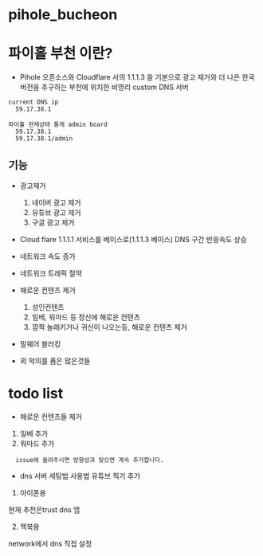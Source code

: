 # pihole_bucheon
# 파이홀 부천 이란?
  - Pihole 오픈소스와 Cloudflare 사의 1.1.1.3 을 기본으로 광고 제거와 더 나은 한국버전을 추구하는 부천에 위치한 비영리 custom DNS 서버

```
current DNS ip
  59.17.38.1
```

```
파이홀 현재상태 통계 admin board
  59.17.38.1
  59.17.38.1/admin
```

## 기능
  - 광고제거
    1. 네이버 광고 제거
    2. 유튜브 광고 제거
    3. 구글 광고 제거

  - Cloud flare 1.1.1.1 서비스를 베이스로(1.1.1.3 베이스) DNS 구간 반응속도 상승

  - 네트워크 속도 증가
  - 네트워크 트레픽 절약

  - 해로운 컨텐츠 제거
    1. 성인컨텐츠
    2. 일베, 워마드 등 정신에 해로운 컨텐츠
    3. 깜짝 놀래키거나 귀신이 나오는등, 해로운 컨텐츠 제거

  - 말웨어 블러킹

  - 외 악의를 품은 많은것들

# todo list

 - 해로운 컨텐츠들 제거
  1. 일베 추가
  2. 워마드 추가

```
  issue에 올려주시면 방향성과 맞으면 계속 추가합니다.
```

 - dns 서버 세팅법 사용법 유튜브 찍기 추가
 
  1. 아이폰용
  
  현재 추천은trust dns 앱
  
  2. 맥북용
  
  network에서 dns 직접 설정
